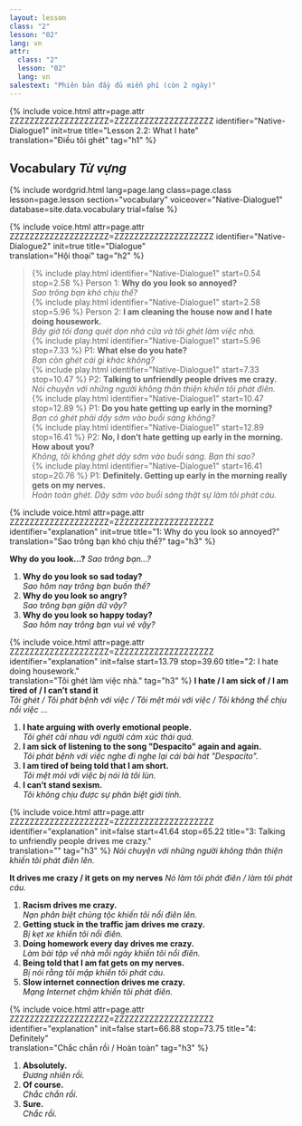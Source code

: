 ```yaml
---
layout: lesson
class: "2"
lesson: "02"
lang: vn
attr:
  class: "2"
  lesson: "02"
  lang: vn
salestext: "Phiên bản đầy đủ miễn phí (còn 2 ngày)"
---
```


{%  include voice.html attr=page.attr      ZZZZZZZZZZZZZZZZZZZZ=ZZZZZZZZZZZZZZZZZZZZ
	identifier="Native-Dialogue1"  init=true
	title="Lesson 2.2: What I hate"        
	translation="Điều tôi ghét"
    tag="h1" %}


## Vocabulary   *Từ vựng*

{% include wordgrid.html lang=page.lang
		class=page.class 
		lesson=page.lesson 
		section="vocabulary"
		voiceover="Native-Dialogue1"
		database=site.data.vocabulary 
		trial=false %}


{%  include voice.html attr=page.attr       ZZZZZZZZZZZZZZZZZZZZ=ZZZZZZZZZZZZZZZZZZZZ
	identifier="Native-Dialogue2"  init=true
	title="Dialogue"        
	translation="Hội thoại"
    tag="h2" %}


> {% include play.html identifier="Native-Dialogue1" start=0.54 stop=2.58 %} Person 1: **Why do you look so annoyed?**    
> *Sao trông bạn khó chịu thế?*    
> {% include play.html identifier="Native-Dialogue1" start=2.58 stop=5.96 %} Person 2: **I am cleaning the house now and I hate doing housework.**    
> *Bây giờ tôi đang quét dọn nhà cửa và tôi ghét làm việc nhà.*     
> {% include play.html identifier="Native-Dialogue1" start=5.96 stop=7.33 %} P1: **What else do you hate?**    
> *Bạn còn ghét cái gì khác không?*    
> {% include play.html identifier="Native-Dialogue1" start=7.33 stop=10.47 %} P2: **Talking to unfriendly people drives me crazy.**    
> *Nói chuyện với những người không thân thiện khiến tôi phát điên.*    
> {% include play.html identifier="Native-Dialogue1" start=10.47 stop=12.89 %} P1: **Do you hate getting up early in the morning?**    
> *Bạn có ghét phải dậy sớm vào buổi sáng không?*    
> {% include play.html identifier="Native-Dialogue1" start=12.89 stop=16.41 %} P2: **No, I don’t hate getting up early in the morning. How about you?**    
> *Không, tôi không ghét dậy sớm vào buổi sáng. Bạn thì sao?*    
> {% include play.html identifier="Native-Dialogue1" start=16.41 stop=20.76 %} P1: **Definitely. Getting up early in the morning really gets on my nerves.**    
> *Hoàn toàn ghét. Dậy sớm vào buổi sáng thật sự làm tôi phát cáu.*    

{%  include voice.html attr=page.attr       ZZZZZZZZZZZZZZZZZZZZ=ZZZZZZZZZZZZZZZZZZZZ
	identifier="explanation"  init=true
	title="1: Why do you look so annoyed?"        
	translation="Sao trông bạn khó chịu thế?"
    tag="h3" %}
	
**Why do you look…?**   *Sao trông bạn...?*

1. **Why do you look so sad today?**  
*Sao hôm nay trông bạn buồn thế?*
2. **Why do you look so angry?**  
*Sao trông bạn giận dữ vậy?*
3. **Why do you look so happy today?**  
*Sao hôm nay trông bạn vui vẻ vậy?*

{%  include voice.html attr=page.attr       ZZZZZZZZZZZZZZZZZZZZ=ZZZZZZZZZZZZZZZZZZZZ
	identifier="explanation"  init=false start=13.79 stop=39.60
	title="2: I hate doing housework."        
	translation="Tôi ghét làm việc nhà."
    tag="h3" %}
**I hate / I am sick of / I am tired of / I can’t stand it**   
*Tôi ghét / Tôi phát bệnh với việc / Tôi mệt mỏi với việc / Tôi không thể chịu nổi việc ...*

1. **I hate arguing with overly emotional people.**  
*Tôi ghét cãi nhau với người cảm xúc thái quá.*
2. **I am sick of listening to the song "Despacito" again and again.**  
*Tôi phát bệnh với việc nghe đi nghe lại cái bài hát "Despacito".*
3. **I am tired of being told that I am short.**  
*Tôi mệt mỏi với việc bị nói là tôi lùn.*
4. **I can’t stand sexism.**  
*Tôi không chịu được sự phân biệt giới tính.*

{%  include voice.html attr=page.attr       ZZZZZZZZZZZZZZZZZZZZ=ZZZZZZZZZZZZZZZZZZZZ
	identifier="explanation"  init=false start=41.64 stop=65.22
	title="3: Talking to unfriendly people drives me crazy."        
	translation=""
    tag="h3" %}
*Nói chuyện với những người không thân thiện khiến tôi phát điên lên.*

**It drives me crazy / it gets on my nerves**   *Nó làm tôi phát điên / làm tôi phát cáu.*

1. **Racism drives me crazy.**  
*Nạn phân biệt chủng tộc khiến tôi nổi điên lên.*
2. **Getting stuck in the traffic jam drives me crazy.**  
*Bị kẹt xe khiến tôi nổi điên.*
3. **Doing homework every day drives me crazy.**  
*Làm bài tập về nhà mỗi ngày khiến tôi nổi điên.*
4. **Being told that I am fat gets on my nerves.**  
*Bị nói rằng tôi mập khiến tôi phát cáu.*
5. **Slow internet connection drives me crazy.**  
*Mạng Internet chậm khiến tôi phát điên.*

{%  include voice.html attr=page.attr       ZZZZZZZZZZZZZZZZZZZZ=ZZZZZZZZZZZZZZZZZZZZ
	identifier="explanation"  init=false start=66.88 stop=73.75 
	title="4: Definitely"        
	translation="Chắc chắn rồi / Hoàn toàn"
    tag="h3" %}

1. **Absolutely.**  
*Đương nhiên rồi.*
2. **Of course.**  
*Chắc chắn rồi.*
3. **Sure.**  
*Chắc rồi.*

